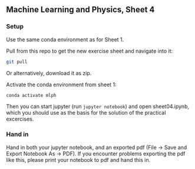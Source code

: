 ## Machine Learning and Physics, Sheet 4 

### Setup
Use the same conda environment as for Sheet 1.

Pull from this repo to get the new exercise sheet and navigate into it:
```bash
git pull
```

Or alternatively, download it as zip.

Activate the conda environment from sheet 1:
```bash
conda activate mlph
```
Then you can start jupyter (run `jupyter notebook`) and open sheet04.ipynb, 
which you should use as the basis for the solution of the practical excercises.


### Hand in
 Hand in both your jupyter notebook, and an exported pdf (File -> Save and Export Notebook As -> PDF). 
 If you encounter problems exporting the pdf like this, please print your notebook to pdf and hand this in.
